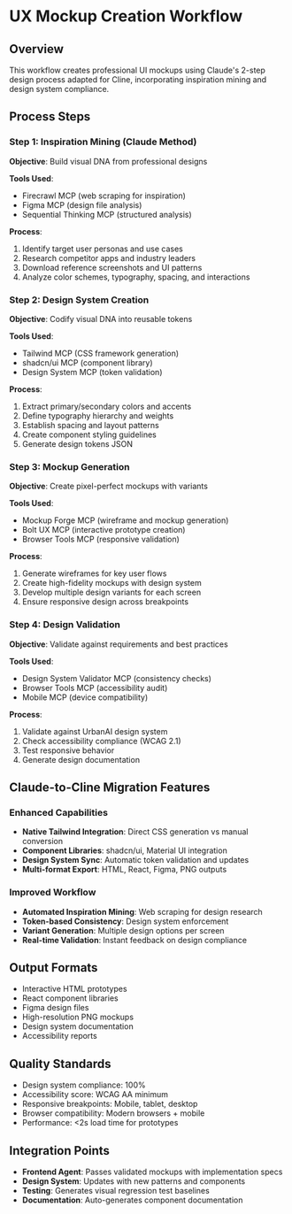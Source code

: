 # UX Mockup Creation Workflow

## Overview
This workflow creates professional UI mockups using Claude's 2-step design process adapted for Cline, incorporating inspiration mining and design system compliance.

## Process Steps

### Step 1: Inspiration Mining (Claude Method)
**Objective**: Build visual DNA from professional designs

**Tools Used**:
- Firecrawl MCP (web scraping for inspiration)
- Figma MCP (design file analysis)
- Sequential Thinking MCP (structured analysis)

**Process**:
1. Identify target user personas and use cases
2. Research competitor apps and industry leaders
3. Download reference screenshots and UI patterns
4. Analyze color schemes, typography, spacing, and interactions

### Step 2: Design System Creation
**Objective**: Codify visual DNA into reusable tokens

**Tools Used**:
- Tailwind MCP (CSS framework generation)
- shadcn/ui MCP (component library)
- Design System MCP (token validation)

**Process**:
1. Extract primary/secondary colors and accents
2. Define typography hierarchy and weights
3. Establish spacing and layout patterns
4. Create component styling guidelines
5. Generate design tokens JSON

### Step 3: Mockup Generation
**Objective**: Create pixel-perfect mockups with variants

**Tools Used**:
- Mockup Forge MCP (wireframe and mockup generation)
- Bolt UX MCP (interactive prototype creation)
- Browser Tools MCP (responsive validation)

**Process**:
1. Generate wireframes for key user flows
2. Create high-fidelity mockups with design system
3. Develop multiple design variants for each screen
4. Ensure responsive design across breakpoints

### Step 4: Design Validation
**Objective**: Validate against requirements and best practices

**Tools Used**:
- Design System Validator MCP (consistency checks)
- Browser Tools MCP (accessibility audit)
- Mobile MCP (device compatibility)

**Process**:
1. Validate against UrbanAI design system
2. Check accessibility compliance (WCAG 2.1)
3. Test responsive behavior
4. Generate design documentation

## Claude-to-Cline Migration Features

### Enhanced Capabilities
- **Native Tailwind Integration**: Direct CSS generation vs manual conversion
- **Component Libraries**: shadcn/ui, Material UI integration
- **Design System Sync**: Automatic token validation and updates
- **Multi-format Export**: HTML, React, Figma, PNG outputs

### Improved Workflow
- **Automated Inspiration Mining**: Web scraping for design research
- **Token-based Consistency**: Design system enforcement
- **Variant Generation**: Multiple design options per screen
- **Real-time Validation**: Instant feedback on design compliance

## Output Formats
- Interactive HTML prototypes
- React component libraries
- Figma design files
- High-resolution PNG mockups
- Design system documentation
- Accessibility reports

## Quality Standards
- Design system compliance: 100%
- Accessibility score: WCAG AA minimum
- Responsive breakpoints: Mobile, tablet, desktop
- Browser compatibility: Modern browsers + mobile
- Performance: <2s load time for prototypes

## Integration Points
- **Frontend Agent**: Passes validated mockups with implementation specs
- **Design System**: Updates with new patterns and components
- **Testing**: Generates visual regression test baselines
- **Documentation**: Auto-generates component documentation
